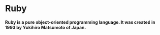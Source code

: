 # Ruby

####  Ruby is a pure object-oriented programming language. It was created in 1993 by Yukihiro Matsumoto of Japan.
